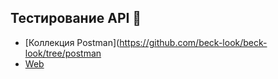 ## Тестирование API 👋
* [Коллекция Postman](https://github.com/beck-look/beck-look/tree/postman
* [Web](https://github.com/beck-look/beck-look)



<!-- Here are some ideas to get you started:

- 🔭 I’m currently working on ...
- 🌱 I’m currently learning ...
- 👯 I’m looking to collaborate on ...
- 🤔 I’m looking for help with ...
- 💬 Ask me about ...
- 📫 How to reach me: ...
- 😄 Pronouns: ...
- ⚡ Fun fact: ...
-->
